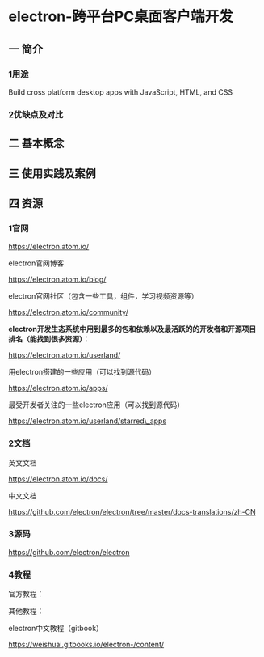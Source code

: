 # electron-跨平台PC桌面客户端开发

## 一 简介

### 1用途

Build cross platform desktop apps with JavaScript, HTML, and CSS

### 2优缺点及对比

## 二 基本概念

## 三 使用实践及案例

## 

## 四 资源

### 1官网

https://electron.atom.io/

electron官网博客

https://electron.atom.io/blog/

electron官网社区（包含一些工具，组件，学习视频资源等）

https://electron.atom.io/community/

**electron开发生态系统中用到最多的包和依赖以及最活跃的的开发者和开源项目排名（能找到很多资源）：**

https://electron.atom.io/userland/

用electron搭建的一些应用（可以找到源代码）

https://electron.atom.io/apps/

最受开发者关注的一些electron应用（可以找到源代码）

https://electron.atom.io/userland/starred\_apps

### 2文档

英文文档

https://electron.atom.io/docs/

中文文档

https://github.com/electron/electron/tree/master/docs-translations/zh-CN

### 3源码

https://github.com/electron/electron

### 4教程

官方教程：

其他教程：

electron中文教程（gitbook）

https://weishuai.gitbooks.io/electron-/content/


